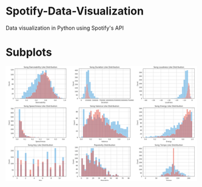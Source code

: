 # Spotify-Data-Visualization
Data visualization in Python using Spotify's API

# Subplots 
![alt text](https://github.com/harshnoiise/Spotify-Data-Visualization/blob/master/results/subplots.png)
